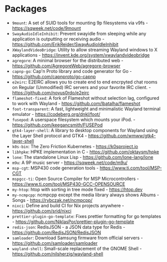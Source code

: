 # Packages
- `9mount`: A set of SUID tools for mounting 9p filesystems via v9fs - https://sqweek.net/code/9mount
- `SwayAudioIdleInhibit`: Prevent swayidle from sleeping while any application is outputting or receiving audio - https://github.com/ErikReider/SwayAudioIdleInhibit
- `XWaylandVideoBridge`: Utility to allow streaming Wayland windows to X applications - https://invent.kde.org/system/xwaylandvideobridge
- `agregore`: A minimal browser for the distributed web - https://github.com/AgregoreWeb/agregore-browser
- `capnp-go`: Cap'n Proto library and code generator for Go - https://github.com/capnproto/go-capnp
- `e2eirc`: E2EIRC allows you to create end to end encrpyted chat rooms on Regular (Unmodified) IRC servers and your favorite IRC client. - https://github.com/novus0rdo/e2eirc
- `flameshot-fixed`: A fork of Flameshot without selection lag, configured to work with Wayland - https://github.com/lbatalha/flameshot
- `foot-transparent`: A fast, lightweight and minimalistic Wayland terminal emulator - https://codeberg.org/dnkl/foot/
- `fusepod`: A userspace filesystem which mounts your iPod. - https://github.com/keegancsmith/FUSEPod
- `gtk4-layer-shell`: A library to desktop components for Wayland using the Layer Shell protocol and GTK4 - https://github.com/wmww/gtk4-layer-shell
- `k0s-bin`: The Zero Friction Kubernetes - https://k0sproject.io
- `libhpke`: HPKE implementation in C - https://github.com/oktaysm/hpke
- `lone`: The standalone Linux Lisp - https://github.com/lone-lang/lone
- `m9u`: A 9P music server - https://sqweek.net/code/m9u/
- `msp-cgt`: MSP430 code generation tools - https://www.ti.com/tool/MSP-CGT
- `mspgcc-ti`: Open Source Compiler for MSP Microcontrollers - https://www.ti.com/tool/MSP430-GCC-OPENSOURCE
- `my-htop`: htop with sorting in tree mode fixed - https://htop.dev
- `my-ncmpcpp`: ncmpcpp except the media library always shows Albums - Songs - https://rybczak.net/ncmpcpp/
- `nixci`: Define and build CI for Nix projects anywhere - https://github.com/srid/nixci
- `prettier-plugin-go-template`: Fixes prettier formatting for go templates - https://github.com/NiklasPor/prettier-plugin-go-template
- `redis-json`: RedisJSON - a JSON data type for Redis - https://github.com/RedisJSON/RedisJSON
- `samloader`: Download Samsung firmware from official servers - https://github.com/samloader/samloader
- `wayland-shell`: Small-scale replacement of the GNOME Shell - https://github.com/nilsherzig/wayland-shell
